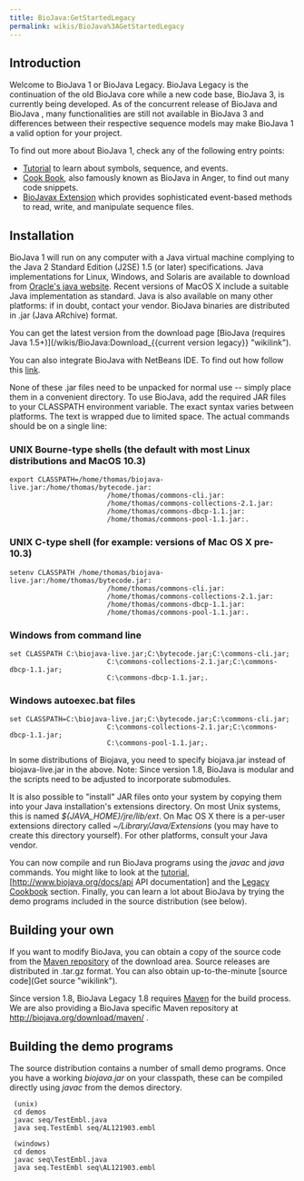 ```yaml
---
title: BioJava:GetStartedLegacy
permalink: wikis/BioJava%3AGetStartedLegacy
---
```


Introduction
------------

Welcome to BioJava 1 or BioJava Legacy. BioJava Legacy is the
continuation of the old BioJava core while a new code base, BioJava 3,
is currently being developed. As of the concurrent release of BioJava
and BioJava , many functionalities are still not available in BioJava 3
and differences between their respective sequence models may make
BioJava 1 a valid option for your project.

To find out more about BioJava 1, check any of the following entry
points:

-   [Tutorial](/wikis/BioJava:Tutorial "wikilink") to learn about symbols,
    sequence, and events.
-   [Cook Book](/wikis/BioJava:CookBookLegacy "wikilink"), also famously known
    as BioJava in Anger, to find out many code snippets.
-   [BioJavax Extension](/wikis/BioJava:BioJavaXDocs "wikilink") which provides
    sophisticated event-based methods to read, write, and manipulate
    sequence files.

Installation
------------

BioJava 1 will run on any computer with a Java virtual machine complying
to the Java 2 Standard Edition (J2SE) 1.5 (or later) specifications.
Java implementations for Linux, Windows, and Solaris are available to
download from [Oracle's java
website](http://www.oracle.com/technetwork/java/). Recent versions of
MacOS X include a suitable Java implementation as standard. Java is also
available on many other platforms: if in doubt, contact your vendor.
BioJava binaries are distributed in .jar (Java ARchive) format.

You can get the latest version from the download page [BioJava (requires
Java 1.5+)](/wikis/BioJava:Download_{{current version legacy}} "wikilink").

You can also integrate BioJava with NetBeans IDE. To find out how follow
this [link](How_to_integrate_BioJava_in_NetBeans_IDE "wikilink").

None of these .jar files need to be unpacked for normal use -- simply
place them in a convenient directory. To use BioJava, add the required
JAR files to your CLASSPATH environment variable. The exact syntax
varies between platforms. The text is wrapped due to limited space. The
actual commands should be on a single line:

### UNIX Bourne-type shells (the default with most Linux distributions and MacOS 10.3)

`export CLASSPATH=/home/thomas/biojava-live.jar:/home/thomas/bytecode.jar:`  
`                        /home/thomas/commons-cli.jar:`  
`                        /home/thomas/commons-collections-2.1.jar:`  
`                        /home/thomas/commons-dbcp-1.1.jar:`  
`                        /home/thomas/commons-pool-1.1.jar:.`

### UNIX C-type shell (for example: versions of Mac OS X pre-10.3)

`setenv CLASSPATH /home/thomas/biojava-live.jar:/home/thomas/bytecode.jar:`  
`                        /home/thomas/commons-cli.jar:`  
`                        /home/thomas/commons-collections-2.1.jar:`  
`                        /home/thomas/commons-dbcp-1.1.jar:`  
`                        /home/thomas/commons-pool-1.1.jar:.`

### Windows from command line

`set CLASSPATH C:\biojava-live.jar;C:\bytecode.jar;C:\commons-cli.jar;`  
`                        C:\commons-collections-2.1.jar;C:\commons-dbcp-1.1.jar;`  
`                        C:\commons-dbcp-1.1.jar;.`

### Windows autoexec.bat files

`set CLASSPATH=C:\biojava-live.jar;C:\bytecode.jar;C:\commons-cli.jar;`  
`                        C:\commons-collections-2.1.jar;C:\commons-dbcp-1.1.jar;`  
`                        C:\commons-pool-1.1.jar;.`

In some distributions of Biojava, you need to specify biojava.jar
instead of biojava-live.jar in the above. Note: Since version 1.8,
BioJava is modular and the scripts need to be adjusted to incorporate
submodules.

It is also possible to "install" JAR files onto your system by copying
them into your Java installation's extensions directory. On most Unix
systems, this is named *${JAVA\_HOME}/jre/lib/ext*. On Mac OS X there is
a per-user extensions directory called *~/Library/Java/Extensions* (you
may have to create this directory yourself). For other platforms,
consult your Java vendor.

You can now compile and run BioJava programs using the *javac* and
*java* commands. You might like to look at the
[tutorial](/wikis/BioJava:Tutorial "wikilink"),
[<http://www.biojava.org/docs/api> API documentation] and the [Legacy
Cookbook](/wikis/BioJava:CookBookLegacy "wikilink") section. Finally, you can
learn a lot about BioJava by trying the demo programs included in the
source distribution (see below).

Building your own
-----------------

If you want to modify BioJava, you can obtain a copy of the source code
from the [Maven repository](http://biojava.org/download/maven/) of the
download area. Source releases are distributed in .tar.gz format. You
can also obtain up-to-the-minute [source code](Get source "wikilink").

Since version 1.8, BioJava Legacy 1.8 requires
[Maven](http://maven.apache.org/) for the build process. We are also
providing a BioJava specific Maven repository at
<http://biojava.org/download/maven/> .

Building the demo programs
--------------------------

The source distribution contains a number of small demo programs. Once
you have a working *biojava.jar* on your classpath, these can be
compiled directly using *javac* from the demos directory.

` (unix)`  
` cd demos`  
` javac seq/TestEmbl.java`  
` java seq.TestEmbl seq/AL121903.embl`  
` `  
` (windows)`  
` cd demos`  
` javac seq\TestEmbl.java`  
` java seq.TestEmbl seq\AL121903.embl`
